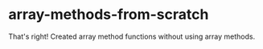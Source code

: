 # array-methods-from-scratch
That's right! Created array method functions without using array methods.
